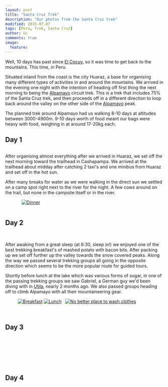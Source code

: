```yaml
---
layout: post
title: "Santa Cruz Trek"
description: "Our photos from the Santa Cruz trek"
modified: 2015-07-07
tags: [Peru, Trek, Santa Cruz]
author: Us
comments: true
image:
  feature: 
---
```


Well, 10 days has past since [El Cocuy](https://ayearlessordinary.com/el-cocuy/), so it was time to get back to the mountains. This time, in Peru.

Situated inland from the coast is the city Huaraz, a base for organising many different types of activities in and around the mountains. We arrived in the evening one night with the intention of heading off first thing the next morning to being the <a href="https://en.wikipedia.org/wiki/Alpamayo" target="_blank">Alpamayo</a> circuit trek. This is a trek that includes 75% of the Santa Cruz trek, and then proceeds off in a different direction to loop back around the valley on the other side of the <a href="https://en.wikipedia.org/wiki/Alpamayo" target="_blank">Alpamayo</a> peak.

The planned trek around Alpamayo had us walking 8-10 days at altitudes between 3000-4900m. 9-10 days worth of food meant our bags were heavy with food, weighing in at around 17-20kg each.

<!--<iframe width='100%' height='500px' frameBorder='0' src='https://a.tiles.mapbox.com/v4/swarve.mlj1ip93/attribution,zoompan,zoomwheel,geocoder,share.html?access_token=pk.eyJ1Ijoic3dhcnZlIiwiYSI6Indra1RSUTQifQ.eCLHjdJ74bBiyAKDeiclTA'></iframe>-->

## Day 1
<figure>
	<a href="../images/IMG_8229.jpg"><img src="../images/th/IMG_8229.jpg" alt=""></a>
</figure>

After organising almost everything after we arrived in Huaraz, we set off the next morning toward the trailhead in Cashapampa. We arrived at the trailhead about midday after catching 2 taxi's and one minibus from Huaraz and set off in the hot sun.

After many breaks for water as we were walking in the direct sun we settled on a camp spot right next to the river for the night. A few cows around on the trail, but none in the campsite itself or in the river.

<figure class="half">
	<a href="../images/IMG_8184.jpg"><img src="../images/th/IMG_8184.jpg" alt=""></a>
	<a href="../images/IMG_8217.jpg"><img src="../images/th/IMG_8217.jpg" alt=""></a>
	<a href="../images/IMG_8222.jpg"><img src="../images/th/IMG_8222.jpg" alt=""></a>
	<a href="../images/IMG_8249.jpg"><img src="../images/th/IMG_8249.jpg" alt="Dinner"></a>
</figure>

<figure>
	<a href="../images/IMG_8254.jpg"><img src="../images/th/IMG_8254.jpg" alt=""></a>
</figure>


## Day 2

<figure>
	<a href="../images/IMG_8337.jpg"><img src="../images/th/IMG_8337.jpg" alt=""></a>
	<a href="../images/IMG_8281.jpg"><img src="../images/th/IMG_8281.jpg" alt=""></a>
</figure>

After awaking from a great sleep (at 6:30, sleep in!) we enjoyed one of the best trekking breakfast's of mashed potato with bacon bits. After packing up we set off further up the valley towards the snow covered peaks. Along the way we passed several trekking groups all going in the opposite direction which seems to be the more popular route for guided tours.

Shortly before lunch at the lake which was various forms of sugar, in one of the passing trekking groups we saw Gabriel, a German guy we'd been diving with in [Utila](https://ayearlessordinary.com/utila/), nearly 2 months ago. We also passed groups heading off to climb Alpamayo with all their mountaineering gear.

<figure class="half">
	<a href="../images/IMG_8263.jpg"><img src="../images/th/IMG_8263.jpg" alt="Breakfast"></a>
	<a href="../images/IMG_8285.jpg"><img src="../images/th/IMG_8285.jpg" alt="Lunch"></a>
	<a href="../images/IMG_8291.jpg"><img src="../images/th/IMG_8291.jpg" alt=""></a>
	<a href="../images/IMG_8307.jpg"><img src="../images/th/IMG_8307.jpg" alt=""></a>
	<a href="../images/IMG_8314.jpg"><img src="../images/th/IMG_8314.jpg" alt="No better place to wash clothes"></a>
	<a href="../images/IMG_8342.jpg"><img src="../images/th/IMG_8342.jpg" alt=""></a>
</figure>

<figure>
	<a href="../images/IMG_8318.jpg"><img src="../images/th/IMG_8318.jpg" alt=""></a>
	<a href="../images/IMG_8310.jpg"><img src="../images/th/IMG_8310.jpg" alt=""></a>
</figure>

## Day 3

<figure>
	<a href="../images/IMG_8402.jpg"><img src="../images/th/IMG_8402.jpg" alt=""></a>
</figure>

<figure class="half">	
	<a href="../images/IMG_8355.jpg"><img src="../images/th/IMG_8355.jpg" alt=""></a>
	<a href="../images/IMG_8360.jpg"><img src="../images/th/IMG_8360.jpg" alt=""></a>
	<a href="../images/IMG_8364.jpg"><img src="../images/th/IMG_8364.jpg" alt=""></a>
	<a href="../images/IMG_8364.jpg"><img src="../images/th/IMG_8373.jpg" alt=""></a>
</figure>

<figure>
	<a href="../images/IMG_8380.jpg"><img src="../images/th/IMG_8380.jpg" alt=""></a>
</figure>

<figure class="half">	
	<a href="../images/IMG_8386.jpg"><img src="../images/th/IMG_8386.jpg" alt=""></a>
	<a href="../images/IMG_8388.jpg"><img src="../images/th/IMG_8388.jpg" alt=""></a>
	<a href="../images/IMG_8394.jpg"><img src="../images/th/IMG_8394.jpg" alt=""></a>
	<a href="../images/IMG_8398.jpg"><img src="../images/th/IMG_8398.jpg" alt=""></a>
</figure>
<figure>
	<a href="../images/IMG_8408.jpg"><img src="../images/th/IMG_8408.jpg" alt=""></a>
</figure>

## Day 4

<figure>
	<a href="../images/IMG_8610.jpg"><img src="../images/th/IMG_8610.jpg" alt=""></a>
</figure>

<figure class="half">	
	<a href="../images/IMG_8417.jpg"><img src="../images/th/IMG_8417.jpg" alt=""></a>
	<a href="../images/IMG_8425.jpg"><img src="../images/th/IMG_8425.jpg" alt=""></a>
</figure>